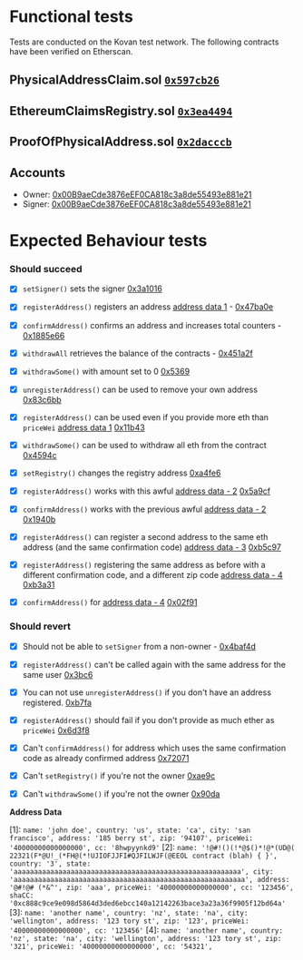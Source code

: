 # Functional tests
Tests are conducted on the Kovan test network. The following contracts have been verified on Etherscan.

## PhysicalAddressClaim.sol [`0x597cb26`](https://kovan.etherscan.io/address/0x597cb26b0dadd5361bf4a544eea571405f0f7d82#code)
## EthereumClaimsRegistry.sol [`0x3ea4494`](https://kovan.etherscan.io/address/0x3ea4494de0f892359544ef1322edef389db15bbf#code)
## ProofOfPhysicalAddress.sol [`0x2dacccb`](https://kovan.etherscan.io/address/0x2dacccbea6443f43a2c96ab66d35ac3266f90145#code)

## Accounts

- Owner: [0x00B9aeCde3876eEF0CA818c3a8de55493e881e21](https://kovan.etherscan.io/address/0x00B9aeCde3876eEF0CA818c3a8de55493e881e21)
- Signer: [0x00B9aeCde3876eEF0CA818c3a8de55493e881e21](https://kovan.etherscan.io/address/0x00B9aeCde3876eEF0CA818c3a8de55493e881e21)

# Expected Behaviour tests

### Should succeed

- [x] `setSigner()` sets the signer [0x3a1016](https://kovan.etherscan.io/tx/0x3a1016d95846b9564716bb7d90ebdc3e46e29beabef385e3531eaf46991f5ed5)
- [x] `registerAddress()` registers an address [address data 1](1) - [0x47ba0e](https://kovan.etherscan.io/tx/0x47ba0e18f27e06875da6d3fd3b46d20f9091b707616ce2c53ff4b7cb97b9af6e)
- [x] `confirmAddress()` confirms an address and increases total counters - [0x1885e66](https://kovan.etherscan.io/tx/0x1885e665506d0092f041bc07b91bafcb67c690986aed1bfc06769d589716f5d5)
- [x] `withdrawAll` retrieves the balance of the contracts - [0x451a2f](https://kovan.etherscan.io/tx/0x451a2f1dda9be7c9815517b84878dc0080cf2672ee92c01fcef9cdb615488f59)
- [x] `withdrawSome()` with amount set to 0 [0x5369](https://kovan.etherscan.io/tx/0x5369bd68c4cc6bacadfd54822ed74b96bd12fec27ba83af779f5c41933485e7b)
- [x] `unregisterAddress()` can be used to remove your own address [0x83c6bb](https://kovan.etherscan.io/tx/0x83c6bb517cdeb849f334a5c83a1e880c80dace86dde139071588196a4072be0f)
- [x] `registerAddress()` can be used even if you provide more eth than `priceWei` [address data 1](1) [0x11b43](https://kovan.etherscan.io/tx/0x11b43b9a39bf33ef208e696b807c8c2241902c88a374fa37dd0635c0292a4e0d)
- [x] `withdrawSome()` can be used to withdraw all eth from the contract [0x4594c](https://kovan.etherscan.io/tx/0x4594cb3d5e561d57f386875a39f36eb1e92ff3edfe778bb4655083ec692b1c29)
- [x] `setRegistry()` changes the registry address [0xa4fe6](https://kovan.etherscan.io/tx/0xa4fe64f24c0cf13ac6c95101b7948492070814ba966278ee01310237af64a00c)
- [x] `registerAddress()` works with this awful [address data - 2](2) [0x5a9cf](https://kovan.etherscan.io/tx/0x5a9cf64b39775929691897b1ebf89a699e960972ec90e23b9c916f2986e79a74)
- [x] `confirmAddress()` works with the previous awful [address data - 2](2) [0x1940b](https://kovan.etherscan.io/tx/0x1940b76fb3f716cbeb5de40587abd1234e173bb9ed9415ce230fed2d01fa2987)
- [x] `registerAddress()` can register a second address to the same eth address (and the same confirmation code) [address data - 3](3) [0xb5c97](https://kovan.etherscan.io/tx/0xb5c97b8baba4881b8b60747079eaa09afe58cea820e8d57ba0b5aec8136c2bf5)
- [x] `registerAddress()` registering the same address as before with a different confirmation code, and a different zip code [address data - 4](4) [0xb3a31](https://kovan.etherscan.io/tx/0xb3a318d50cb59868d589f7cb1ffa0dfb63d90b13f8272f6b4ba12e3b6461255f)
- [x] `confirmAddress()` for [address data - 4](4) [0x02f91](https://kovan.etherscan.io/tx/0x02f91483ebf23400ed7ff43d43ee680138164c99784398816b9b1cc67b46fffc)


### Should revert

- [x] Should not be able to `setSigner` from a non-owner - [0x4baf4d](https://kovan.etherscan.io/tx/0x4baf4d7003ef696586811482efc2b71bb5319537246f254dacf115bc6d739e8d)
- [x] `registerAddress()` can't be called again with the same address for the same user [0x3bc6](https://kovan.etherscan.io/tx/0x3bc6e6281e17fb757c8c76bb641f998f9a098ff393e3ee568e1402db9e198d76)
- [x] You can not use `unregisterAddress()` if you don't have an address registered. [0xb7fa](https://kovan.etherscan.io/tx/0xb7fa66f760090be041eacd9b7ea3f170fa427e8494069218ad5b25548110d3ab)
- [x] `registerAddress()` should fail if you don't provide as much ether as `priceWei` [0x6d3f8](https://kovan.etherscan.io/tx/0x6d3f38431f517cbbd3144ee8e5e5a879a5ae0737984e0b968467ada19ebdcd8c)
- [x] Can't `confirmAddress()` for address which uses the same confirmation code as already confirmed address [0x72071](https://kovan.etherscan.io/tx/0x7207164553cd57f6179bed06d2689a308f1aa8c81d7a28c7e197729788f2b2e2)
- [x] Can't `setRegistry()` if you're not the owner [0xae9c](https://kovan.etherscan.io/tx/0xae9c42313de058ad10cbb4fb03da369b04ab4ecc583d9d70d5d1af8f5a9ee425)
- [x] Can't `withdrawSome()` if you're not the owner [0x90da](https://kovan.etherscan.io/tx/0x90da3d9e5e03a18dbed2a1e0d7dbfb80cdef6e0aad631c1fd9d86cccef7e072f)


__Address Data__

[1]: `name: 'john doe', country: 'us', state: 'ca', city: 'san francisco', address: '185 berry st', zip: '94107', priceWei: '40000000000000000', cc: '8hwpyynkd9'`
[2]: `name: '!@#!()(!*@$()*!@*(UD@( 22321(F*@U!_(*FH@(*!UJIOFJJFI#QJFILWJF(@EEOL contract (blah) { }',
  country: '3',
  state: 'aaaaaaaaaaaaaaaaaaaaaaaaaaaaaaaaaaaaaaaaaaaaaaaaaaaaaaaa',
  city: 'aaaaaaaaaaaaaaaaaaaaaaaaaaaaaaaaaaaaaaaaaaaaaaaaaaaaaaaaa',
  address: '@#!@# (*&^',
  zip: 'aaa',
  priceWei: '40000000000000000',
  cc: '123456',
  shaCC: '0xc888c9ce9e098d5864d3ded6ebcc140a12142263bace3a23a36f9905f12bd64a'`
[3]: `name: 'another name',
  country: 'nz',
  state: 'na',
  city: 'wellington',
  address: '123 tory st',
  zip: '123',
  priceWei: '40000000000000000',
  cc: '123456'`
[4]: `name: 'another name',
  country: 'nz',
  state: 'na',
  city: 'wellington',
  address: '123 tory st',
  zip: '321',
  priceWei: '40000000000000000',
  cc: '54321',`